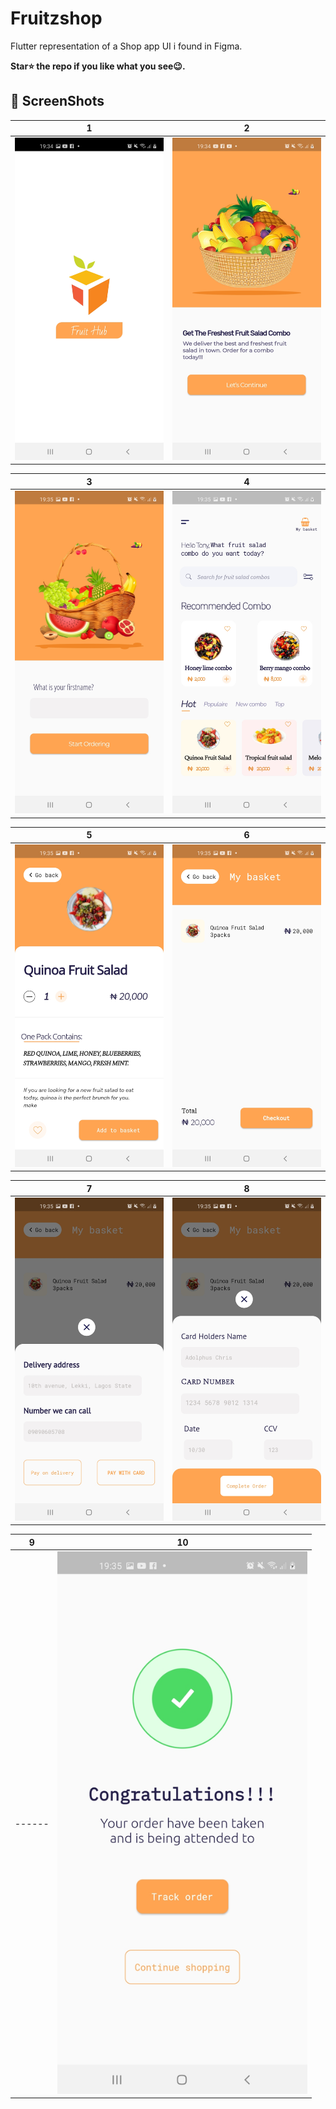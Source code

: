 # Fruitzshop

Flutter representation of a Shop app UI i found in Figma.

**Star⭐ the repo if you like what you see😉.**

## 📸 ScreenShots

| 1 | 2 |
|-------|-------|
|<img src="githubFruit/splashScreen.jpg" width="400">|<img src="githubFruit/description.jpg" width="400">|

| 3 | 4|
|------|------|
|<img src="githubFruit/first_name.jpg" width="400">|<img src="githubFruit/accueilPage.jpg" width="400">|

| 5 | 6|
|------|------|
|<img src="githubFruit/one_product.jpg" width="400">|<img src="githubFruit/panier_card.jpg" width="400">|

| 7 | 8|
|------|------|
|<img src="githubFruit/payBy.jpg" width="400">|<img src="githubFruit/completeOrder.jpg" width="400">|

| 9 |10|
|------|------|
|------|<img src="githubFruit/congratulation.jpg" width="400">|
